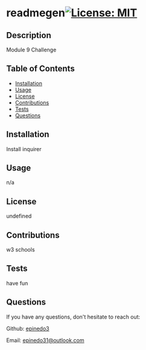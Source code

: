 # readmegen[![License: MIT](https://img.shields.io/badge/License-MIT-yellow.svg)](https://opensource.org/licenses/MIT)

## Description
Module 9 Challenge

## Table of Contents
- [Installation](#installation)
- [Usage](#usage)
- [License](#license)
- [Contributions](#contributions)
- [Tests](#tests)
- [Questions](#questions)

## Installation
Install inquirer

## Usage
n/a

## License
undefined

## Contributions
w3 schools

## Tests
have fun

## Questions
If you have any questions, don't hesitate to reach out:
            
Github: [epinedo3](https://github.com/epinedo3) 


Email: epinedo31@outlook.com